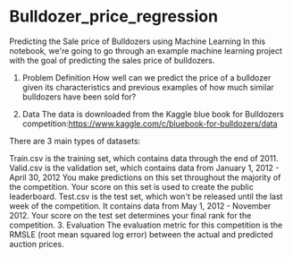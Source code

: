 # Bulldozer_price_regression
Predicting the Sale price of Bulldozers using Machine Learning
In this notebook, we're going to go through an example machine learning project with the goal of predicting the sales price of bulldozers.

1. Problem Definition
How well can we predict the price of a bulldozer given its characteristics and previous examples of how much similar bulldozers have been sold for?

2. Data
The data is downloaded from the Kaggle blue book for Bulldozers competition:https://www.kaggle.com/c/bluebook-for-bulldozers/data

There are 3 main types of datasets:

Train.csv is the training set, which contains data through the end of 2011.
Valid.csv is the validation set, which contains data from January 1, 2012 - April 30, 2012 You make predictions on this set throughout the majority of the competition. Your score on this set is used to create the public leaderboard.
Test.csv is the test set, which won't be released until the last week of the competition. It contains data from May 1, 2012 - November 2012. Your score on the test set determines your final rank for the competition.
3. Evaluation
The evaluation metric for this competition is the RMSLE (root mean squared log error) between the actual and predicted auction prices.
